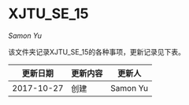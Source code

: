 # XJTU_SE_15

*Samon Yu*

该文件夹记录XJTU_SE_15的各种事项，更新记录见下表。

| 更新日期 | 更新内容 | 更新人  |
| ---- | ---- | ---- |
|2017-10-27|创建|Samon Yu|
